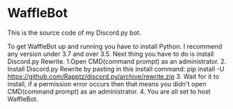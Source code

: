 # WaffleBot
This is the source code of my Discord.py bot.

To get WaffleBot up and running you have to install Python. I recommend any version under 3.7 and over 3.5.
Next thing you have to do is install Discord.py Rewrite. 
1.Open CMD(command prompt) as an administrator.
2. Install Discord.py Rewrite by pasting in this install command: pip install -U https://github.com/Rapptz/discord.py/archive/rewrite.zip
3. Wait for it to install, if a permission error occurs then that means you didn't open CMD(command prompt) as an administrator.
4. You are all set to host WaffleBot.


